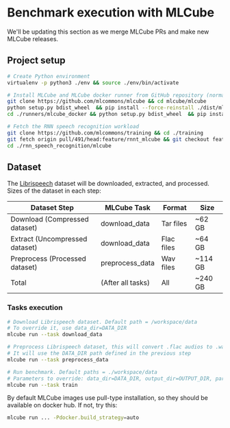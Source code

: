 # Benchmark execution with MLCube

We'll be updating this section as we merge MLCube PRs and make new MLCube releases.

## Project setup

```bash
# Create Python environment 
virtualenv -p python3 ./env && source ./env/bin/activate

# Install MLCube and MLCube docker runner from GitHub repository (normally, users will just run `pip install mlcube mlcube_docker`)
git clone https://github.com/mlcommons/mlcube && cd mlcube/mlcube
python setup.py bdist_wheel  && pip install --force-reinstall ./dist/mlcube-* && cd ..
cd ./runners/mlcube_docker && python setup.py bdist_wheel  && pip install --force-reinstall --no-deps ./dist/mlcube_docker-* && cd ../../..

# Fetch the RNN speech recognition workload
git clone https://github.com/mlcommons/training && cd ./training
git fetch origin pull/491/head:feature/rnnt_mlcube && git checkout feature/rnnt_mlcube
cd ./rnn_speech_recognition/mlcube
```

## Dataset

The [Librispeech](https://www.openslr.org/12) dataset will be downloaded, extracted, and processed. Sizes of the dataset in each step:

| Dataset Step                   | MLCube Task       | Format     | Size    |
|--------------------------------|-------------------|------------|---------|
| Download (Compressed dataset)  | download_data     | Tar files  | ~62 GB  |
| Extract (Uncompressed dataset) | download_data     | Flac files | ~64 GB  |
| Preprocess (Processed dataset) | preprocess_data   | Wav files  | ~114 GB |
| Total                          | (After all tasks) | All        | ~240 GB |

### Tasks execution

```bash
# Download Librispeech dataset. Default path = /workspace/data
# To override it, use data_dir=DATA_DIR
mlcube run --task download_data

# Preprocess Librispeech dataset, this will convert .flac audios to .wav format
# It will use the DATA_DIR path defined in the previous step
mlcube run --task preprocess_data

# Run benchmark. Default paths = ./workspace/data
# Parameters to override: data_dir=DATA_DIR, output_dir=OUTPUT_DIR, parameters_file=PATH_TO_TRAINING_PARAMS
mlcube run --task train
```

By default MLCube images use pull-type installation, so they should be available on docker hub. If not, try this:

```bash
mlcube run ... -Pdocker.build_strategy=auto
```
